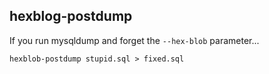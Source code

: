 ## hexblog-postdump

If you run mysqldump and forget the `--hex-blob` parameter...

```shell
hexblob-postdump stupid.sql > fixed.sql
```